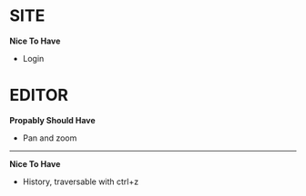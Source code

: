 <h1>SITE</h1>

**Nice To Have**

- Login

<h1>EDITOR</h1>

**Propably Should Have**

- Pan and zoom

___
**Nice To Have**

- History, traversable with ctrl+z


